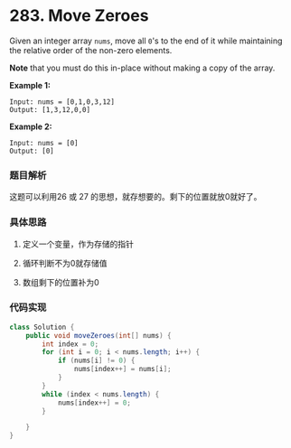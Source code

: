 # 283. Move Zeroes

Given an integer array `nums`, move all `0`'s to the end of it while maintaining the relative order of the non-zero elements.

**Note** that you must do this in-place without making a copy of the array.

 

**Example 1:**

```
Input: nums = [0,1,0,3,12]
Output: [1,3,12,0,0]
```

**Example 2:**

```
Input: nums = [0]
Output: [0]
```

 

### 题目解析

这题可以利用26 或 27 的思想，就存想要的。剩下的位置就放0就好了。



### 具体思路

1. 定义一个变量，作为存储的指针

2. 循环判断不为0就存储值

3. 数组剩下的位置补为0

   

### 代码实现

```java
class Solution {
    public void moveZeroes(int[] nums) {
        int index = 0;
        for (int i = 0; i < nums.length; i++) {
            if (nums[i] != 0) {
                nums[index++] = nums[i];
            }
        }
        while (index < nums.length) {
            nums[index++] = 0;
        }

    }
}
```